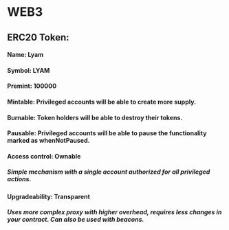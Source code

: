 # WEB3

## ERC20 Token:
#### Name: Lyam
#### Symbol: LYAM
#### Premint: 100000
#### Mintable: Privileged accounts will be able to create more supply.
#### Burnable: Token holders will be able to destroy their tokens.
#### Pausable: Privileged accounts will be able to pause the functionality marked as whenNotPaused.

#### Access control: Ownable
##### Simple mechanism with a single account authorized for all privileged actions.

#### Upgradeability: Transparent
##### Uses more complex proxy with higher overhead, requires less changes in your contract. Can also be used with beacons.
